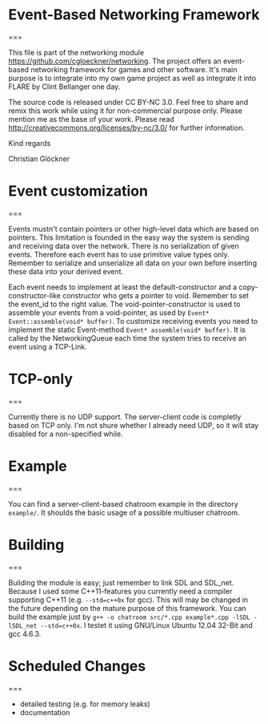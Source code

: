 # Event-Based Networking Framework
===

This file is part of the networking module https://github.com/cgloeckner/networking. The project offers an event-based networking framework for games and other software. It's main purpose is to integrate into my own game project as well as integrate it into FLARE by Clint Bellanger one day.

The source code is released under CC BY-NC 3.0. Feel free to share and remix this work while using it for non-commercial purpose only. Please mention me as the base of your work. Please read http://creativecommons.org/licenses/by-nc/3.0/ for further information.

Kind regards

Christian Glöckner


# Event customization
===

Events mustn't contain pointers or other high-level data which are based on pointers. This limitation is founded in the easy way the system is sending and receiving data over the network. There is no serialization of given events. Therefore each event has to use primitive value types only. Remember to serialize and unserialize all data on your own before inserting these data into your derived event.

Each event needs to implement at least the default-constructor and a copy-constructor-like constructor who gets a pointer to void. Remember to set the event_id to the right value. The void-pointer-constructor is used to assemble your events from a void-pointer, as used by `Event* Event::assemble(void* buffer)`.
To customize receiving events you need to implement the static Event-method `Event* assemble(void* buffer)`. It is called by the NetworkingQueue each time the system tries to receive an event using a TCP-Link.

# TCP-only
===

Currently there is no UDP support. The server-client code is completly based on TCP only. I'm not shure whether I already need UDP, so it will stay disabled for a non-specified while.


# Example
===

You can find a server-client-based chatroom example in the directory `example/`. It shoulds the basic usage of a possible multiuser chatroom.


# Building
===

Building the module is easy; just remember to link SDL and SDL_net. Because I used some C++11-features you currently need a compiler supporting C++11 (e.g. `--std=c++0x` for gcc). This will may be changed in the future depending on the mature purpose of this framework. You can build the example just by `g++ -o chatroom src/*.cpp example*.cpp -lSDL -lSDL_net --std=c++0x`. I testet it using GNU/Linux Ubuntu 12.04 32-Bit and gcc 4.6.3.


# Scheduled Changes
===

- detailed testing (e.g. for memory leaks)
- documentation

